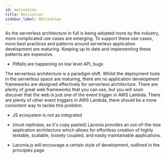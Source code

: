 ```yaml
---
id: motivation
title: Motivation
sidebar_label: Motivation
---
```


As the serverless architecture in full is being adopted more by the industry,
more complicated use cases are emerging. To support these use cases, more best
practices and patterns around serverless application development are maturing.
Keeping up to date and implementing these patterns are expensive.

- Pitfalls are happening on low level API, bugs

The serverless architecture is a paradigm shift. Whilst the deployment tools in
the serverless space are maturing, there are no application development
frameworks are designed effectively for serverless architecture. There are
plenty of great web frameworks that you can use, but you will soon discover that
the web is just one of the event trigger in AWS Lambda. There are plenty of
other event triggers in AWS Lambda, there should be a more consistent way to
tackle this problem.

- JS ecosystem is not as integrated

* (must rephrase, as it's copy pasted) Laconia provides an out-of-the-box
  application architecture which allows for effortless creation of highly
  testable, scalable, loosely coupled, and easily maintainable applications.

* Laconia.js will encourage a certain style of development, outlined in the
  principles page
